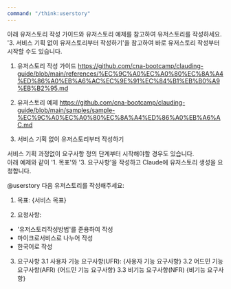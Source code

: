 ```yaml
---
command: "/think:userstory"
---
```


아래 유저스토리 작성 가이드와 유저스토리 예제를 참고하여 유저스토리를 작성하세요. 
'3. 서비스 기획 없이 유저스토리부터 작성하기'을 참고하여 바로 유저스토리 작성부터 시작할 수도 있습니다. 

1. 유저스토리 작성 가이드 
https://github.com/cna-bootcamp/clauding-guide/blob/main/references/%EC%9C%A0%EC%A0%80%EC%8A%A4%ED%86%A0%EB%A6%AC%EC%9E%91%EC%84%B1%EB%B0%A9%EB%B2%95.md

2. 유저스토리 예제
https://github.com/cna-bootcamp/clauding-guide/blob/main/samples/sample-%EC%9C%A0%EC%A0%80%EC%8A%A4%ED%86%A0%EB%A6%AC.md

3. 서비스 기획 없이 유저스토리부터 작성하기 

서비스 기획 과정없이 요구사항 정의 단계부터 시작해야할 경우도 있습니다.  
아래 예제와 같이 '1. 목표'와 '3. 요구사항'을 작성하고 Claude에 유저스토리 생성을 요청합니다.  

@userstory 
다음 유저스토리를 작성해주세요:

1. 목표: {서비스 목표}

2. 요청사항:
- '유저스토리작성방법'를 준용하여 작성
- 마이크로서비스로 나누어 작성  
- 한국어로 작성

3. 요구사항
3.1 사용자 기능 요구사항(UFR):
{사용자 기능 요구사항} 
3.2 어드민 기능 요구사항(AFR)
{어드민 기능 요구사항} 
3.3 비기능 요구사항(NFR)
{비기능 요구사항}